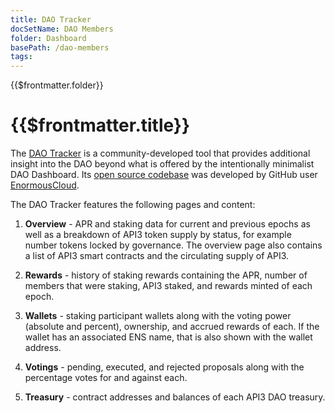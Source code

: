 ```yaml
---
title: DAO Tracker
docSetName: DAO Members
folder: Dashboard
basePath: /dao-members
tags:
---
```


<TitleSpan>{{$frontmatter.folder}}</TitleSpan>

# {{$frontmatter.title}}

<TOC class="table-of-contents" :include-level="[2,3]" />

The [DAO Tracker](https://tracker.api3.org/) is a community-developed tool that
provides additional insight into the DAO beyond what is offered by the
intentionally minimalist DAO Dashboard. Its
[open source codebase](https://github.com/api3dao/api3-tracker) was developed by
GitHub user [EnormousCloud](https://github.com/EnormousCloud).

The DAO Tracker features the following pages and content:

1. **Overview** - APR and staking data for current and previous epochs as well
   as a breakdown of API3 token supply by status, for example number tokens
   locked by governance. The overview page also contains a list of API3 smart
   contracts and the circulating supply of API3.

2. **Rewards** - history of staking rewards containing the APR, number of
   members that were staking, API3 staked, and rewards minted of each epoch.

3. **Wallets** - staking participant wallets along with the voting power
   (absolute and percent), ownership, and accrued rewards of each. If the wallet
   has an associated ENS name, that is also shown with the wallet address.

4. **Votings** - pending, executed, and rejected proposals along with the
   percentage votes for and against each.

5. **Treasury** - contract addresses and balances of each API3 DAO treasury.
